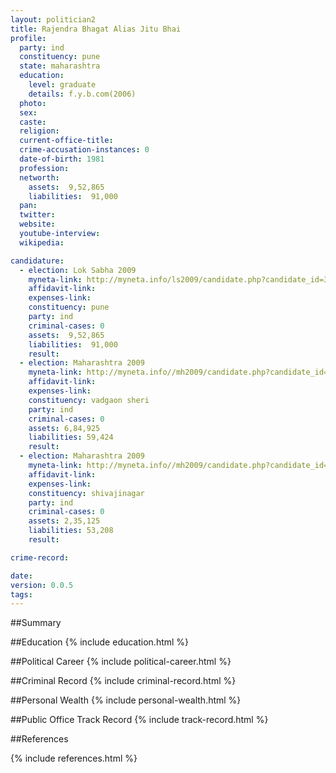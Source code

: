 ```yaml
---
layout: politician2
title: Rajendra Bhagat Alias Jitu Bhai
profile: 
  party: ind
  constituency: pune
  state: maharashtra
  education: 
    level: graduate
    details: f.y.b.com(2006)
  photo: 
  sex: 
  caste: 
  religion: 
  current-office-title: 
  crime-accusation-instances: 0
  date-of-birth: 1981
  profession: 
  networth: 
    assets:  9,52,865
    liabilities:  91,000
  pan: 
  twitter: 
  website: 
  youtube-interview: 
  wikipedia: 

candidature: 
  - election: Lok Sabha 2009
    myneta-link: http://myneta.info/ls2009/candidate.php?candidate_id=3603
    affidavit-link: 
    expenses-link: 
    constituency: pune 
    party: ind
    criminal-cases: 0
    assets:  9,52,865
    liabilities:  91,000
    result:  
  - election: Maharashtra 2009
    myneta-link: http://myneta.info//mh2009/candidate.php?candidate_id=2700
    affidavit-link: 
    expenses-link: 
    constituency: vadgaon sheri 
    party: ind
    criminal-cases: 0
    assets: 6,84,925
    liabilities: 59,424
    result:  
  - election: Maharashtra 2009
    myneta-link: http://myneta.info//mh2009/candidate.php?candidate_id=2717
    affidavit-link: 
    expenses-link: 
    constituency: shivajinagar 
    party: ind
    criminal-cases: 0
    assets: 2,35,125
    liabilities: 53,208
    result:  

crime-record: 

date: 
version: 0.0.5
tags: 
---
```

##Summary


##Education
{% include education.html %}


##Political Career
{% include political-career.html %}


##Criminal Record
{% include criminal-record.html %}


##Personal Wealth
{% include personal-wealth.html %}


##Public Office Track Record
{% include track-record.html %}


##References


{% include references.html %}